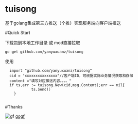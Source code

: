 # tuisong
基于golang集成第三方推送（个推）实现服务端向客户端推送

#Quick Start

下载包到本地工作目录 或 mod直接拉取
```
go get github.com/yanyuxuanz/tuisong
```

使用

```
  import "github.com/yanyuxuanz/tuisong"
  cid = "xxxxxxxxxxxxxxx"//客户端ID，可根据实际业务情况获取和存储
  content ="填写对应推送内容。。。。"
  if ts,err := tuisong.New(cid,msg.Content);err == nil{
			ts.Send()
	}
  
```

#Thanks

![gf](https://gf.cdn.johng.cn/logo.png)
[gogf](https://github.com/gogf/gf "gogf")
